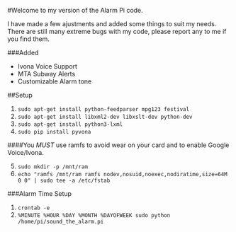 #Welcome to my version of the Alarm Pi code.

I have made a few ajustments and added some things to suit my needs.
There are still many extreme bugs with my code, please report any to me if you find them.

###Added
- Ivona Voice Support
- MTA Subway Alerts
- Customizable Alarm tone

##Setup
1. ```sudo apt-get install python-feedparser mpg123 festival```
2. ```sudo apt-get install libxml2-dev libxslt-dev python-dev```
3. ```sudo apt-get install python3-lxml```
4. ```sudo pip install pyvona```

####You *_MUST_* use ramfs to avoid wear on your card and to enable Google Voice/Ivona.

5. ```sudo mkdir -p /mnt/ram```
6. ```echo "ramfs /mnt/ram ramfs nodev,nosuid,noexec,nodiratime,size=64M 0 0" | sudo tee -a /etc/fstab``` 


###Alarm Time Setup
1. ```crontab -e```
2. ```%MINUTE %HOUR %DAY %MONTH %DAYOFWEEK sudo python /home/pi/sound_the_alarm.pi```
